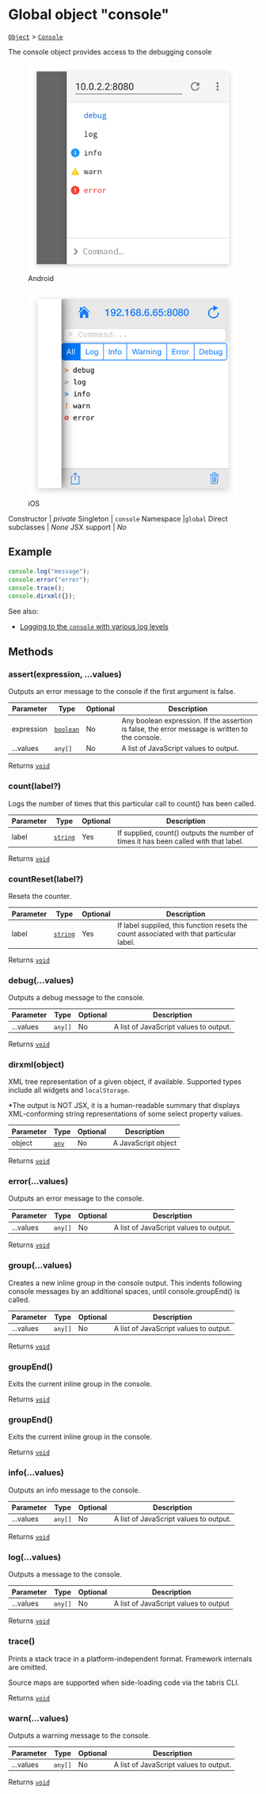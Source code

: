 ---
---
# Global object "console"

<span style="white-space:nowrap;">[`Object`](https://developer.mozilla.org/en-US/docs/Web/JavaScript/Reference/Global_Objects/Object)</span> > <span style="white-space:nowrap;">[`Console`](Console.md)</span>

The console object provides access to the debugging console


<div class="tabris-image"><figure><div><img srcset="img\android\Console.png 2x" src="img\android\Console.png" alt="Console on Android"/></div><figcaption>Android</figcaption></figure><figure><div><img srcset="img\ios\Console.png 2x" src="img\ios\Console.png" alt="Console on iOS"/></div><figcaption>iOS</figcaption></figure></div>

Constructor | *private*
Singleton | `console`
Namespace |`global`
Direct subclasses | *None*
JSX support | *No*


## Example
```js
console.log("message");
console.error("error");
console.trace();
console.dirxml({});
```

See also:

- [Logging to the `console` with various log levels](https://github.com/eclipsesource/tabris-js/tree/v3.0.0-rc1/snippets/console.js)

## Methods

### assert(expression, ...values)



Outputs an error message to the console if the first argument is false.


Parameter|Type|Optional|Description
-|-|-|-
expression | <span style="white-space:nowrap;">[`boolean`](https://developer.mozilla.org/en-US/docs/Web/JavaScript/Data_structures#Boolean_type)</span> | No | Any boolean expression. If the assertion is false, the error message is written to the console.
...values | <span style="white-space:nowrap;">`any[]`</span> | No | A list of JavaScript values to output.


Returns <span style="white-space:nowrap;">[`void`](https://www.typescriptlang.org/docs/handbook/basic-types.html#void)</span>

### count(label?)



Logs the number of times that this particular call to count() has been called.


Parameter|Type|Optional|Description
-|-|-|-
label | <span style="white-space:nowrap;">[`string`](https://developer.mozilla.org/en-US/docs/Web/JavaScript/Data_structures#String_type)</span> | Yes | If supplied, count() outputs the number of times it has been called with that label.


Returns <span style="white-space:nowrap;">[`void`](https://www.typescriptlang.org/docs/handbook/basic-types.html#void)</span>

### countReset(label?)



Resets the counter.


Parameter|Type|Optional|Description
-|-|-|-
label | <span style="white-space:nowrap;">[`string`](https://developer.mozilla.org/en-US/docs/Web/JavaScript/Data_structures#String_type)</span> | Yes | If label supplied, this function resets the count associated with that particular label.


Returns <span style="white-space:nowrap;">[`void`](https://www.typescriptlang.org/docs/handbook/basic-types.html#void)</span>

### debug(...values)



Outputs a debug message to the console.


Parameter|Type|Optional|Description
-|-|-|-
...values | <span style="white-space:nowrap;">`any[]`</span> | No | A list of JavaScript values to output.


Returns <span style="white-space:nowrap;">[`void`](https://www.typescriptlang.org/docs/handbook/basic-types.html#void)</span>

### dirxml(object)



XML tree representation of a given object, if available. Supported types include all widgets and `localStorage`. 

*The output is NOT JSX, it is a human-readable summary that displays XML-conforming string representations of some select property values.


Parameter|Type|Optional|Description
-|-|-|-
object | <span style="white-space:nowrap;">[`any`](https://www.typescriptlang.org/docs/handbook/basic-types.html#any)</span> | No | A JavaScript object


Returns <span style="white-space:nowrap;">[`void`](https://www.typescriptlang.org/docs/handbook/basic-types.html#void)</span>

### error(...values)



Outputs an error message to the console.


Parameter|Type|Optional|Description
-|-|-|-
...values | <span style="white-space:nowrap;">`any[]`</span> | No | A list of JavaScript values to output.


Returns <span style="white-space:nowrap;">[`void`](https://www.typescriptlang.org/docs/handbook/basic-types.html#void)</span>

### group(...values)



Creates a new inline group in the console output. This indents following console messages by an additional spaces, until console.groupEnd() is called.


Parameter|Type|Optional|Description
-|-|-|-
...values | <span style="white-space:nowrap;">`any[]`</span> | No | A list of JavaScript values to output.


Returns <span style="white-space:nowrap;">[`void`](https://www.typescriptlang.org/docs/handbook/basic-types.html#void)</span>

### groupEnd()



Exits the current inline group in the console.

Returns <span style="white-space:nowrap;">[`void`](https://www.typescriptlang.org/docs/handbook/basic-types.html#void)</span>

### groupEnd()



Exits the current inline group in the console.

Returns <span style="white-space:nowrap;">[`void`](https://www.typescriptlang.org/docs/handbook/basic-types.html#void)</span>

### info(...values)



Outputs an info message to the console.


Parameter|Type|Optional|Description
-|-|-|-
...values | <span style="white-space:nowrap;">`any[]`</span> | No | A list of JavaScript values to output.


Returns <span style="white-space:nowrap;">[`void`](https://www.typescriptlang.org/docs/handbook/basic-types.html#void)</span>

### log(...values)



Outputs a message to the console.


Parameter|Type|Optional|Description
-|-|-|-
...values | <span style="white-space:nowrap;">`any[]`</span> | No | A list of JavaScript values to output


Returns <span style="white-space:nowrap;">[`void`](https://www.typescriptlang.org/docs/handbook/basic-types.html#void)</span>

### trace()



Prints a stack trace in a platform-independent format. Framework internals are omitted.

Source maps are supported when side-loading code via the tabris CLI.

Returns <span style="white-space:nowrap;">[`void`](https://www.typescriptlang.org/docs/handbook/basic-types.html#void)</span>

### warn(...values)



Outputs a warning message to the console.


Parameter|Type|Optional|Description
-|-|-|-
...values | <span style="white-space:nowrap;">`any[]`</span> | No | A list of JavaScript values to output.


Returns <span style="white-space:nowrap;">[`void`](https://www.typescriptlang.org/docs/handbook/basic-types.html#void)</span>

